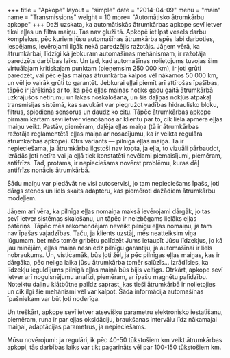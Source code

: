 +++
title = "Apkope"
layout = "simple"
date = "2014-04-09"
menu = "main"
name = "Transmissions"
weight = 10
more= "Automātisko ātrumkārbu apkope"
+++
Daži uzskata, ka automātiskās ātrumkārbas apkope sevī ietver tikai eļļas un filtra maiņu. Tas nav gluži tā. Apkopē ietilpst vesels darbu komplekss, pēc kuriem jūsu automašīnas ātrumkārba spēs labi darboties, iespējams, ievērojami ilgāk nekā paredzējis ražotājs.
Jāņem vērā, ka ātrumkārbai, līdzīgi kā jebkuram automašīnas mehānismam, ir ražotāja paredzēts darbības laiks. Un tad, kad automašīnas nolietojums tuvojas šim virtuālajam kritiskajam punktam (pieņemsim 250 000 km), ir ļoti grūti paredzēt, vai pēc eļļas maiņas ātrumkārba kalpos vēl nākamos 50 000 km, un vēl jo vairāk grūti to garantēt. Jebkurai eļļai piemīt arī attīrošas īpašības, tāpēc ir jārēķinās ar to, ka pēc eļļas maiņas notiks gadu gaitā ātrumkārbā uzkrājušos netīrumu un lakas noskalošana, un šīs daļiņas nokļūs atpakaļ transmisijas sistēmā, kas savukārt var piegružot vadības hidraulisko bloku, filtrus, spiediena sensorus un daudz ko citu.
Tāpēc ātrumkārbas apkope pirmām kārtām sevī ietver vienošanos ar klientu par to, cik liela apmēra eļļas maiņu veikt. Pastāv, piemēram, daļēja eļļas maiņa (tā ir ātrumkārbas ražotāja reglamentētā eļļas maiņa ar nosacījumu, ka ir veikta regulāra ātrumkārbas apkope). Otrs variants — pilnīga eļļas maiņa. Tā ir nepieciešama, ja ātrumkārba ilgstoši nav kopta, ja eļļa, to vizuāli pārbaudot, izrādās ļoti netīra vai ja eļļā tiek konstatēti nevēlami piemaisījumi, piemēram, antifrīzs. Tad, protams, ir nepieciešams novērst problēmu, kuras dēļ antifrīzs nonācis ātrumkārbā.

Šādu maiņu var piedāvāt ne visi autoservisi, jo tam nepieciešams īpašs, ļoti dārgs stends un liels skaits adapteru, kas piemēroti dažādiem ātrumkārbu modeļiem.

Jāņem arī vēra, ka pilnīga eļļas nomaiņa maksā ievērojami dārgāk, jo tas sevī ietver sistēmas skalošanu, un tāpēc ir neizbēgams lielāks eļļas patēriņš. Tāpēc mēs rekomendējam neveikt pilnīgu eļļas nomaiņu, ja tam nav īpašas vajadzības. Taču, ja klients uzstāj, mēs neatteiksim viņa lūgumam, bet mēs tomēr gribētu palīdzēt Jums ietaupīt Jūsu līdzekļus, jo kā jau minējām, eļļas maiņa nesniedz pilnīgu garantiju, ja automašīnai ir liels nobraukums. Un, visticamāk, būs ļoti žēl, ja pēc pilnīgas eļļas maiņas, kas ir dārgāka, pēc neilga laika jūsu ātrumkārba tomēr salūzīs… Izrādīsies, ka līdzekļu ieguldījums pilnīgā eļļas maiņā būs bijis veltīgs.
Otrkārt, apkope sevī ietver arī nogulsnējumu analīzi, piemēram, ar īpašu magnētu palīdzību. Noteiktu daļiņu klātbūtne palīdz saprast, kas tieši ātrumkārbā ir nolietojies un cik ilgi šie mehānismi vēl var kalpot. Šāda informācija automašīnas īpašniekam var būt ļoti noderīga.

Un treškārt, apkope sevī ietver atsevišķu parametru elektronisko iestatīšanu, piemēram, runa ir par eļļas oksidāciju, braukšanas intervālu līdz nākamajai maiņai, adaptācijas parametrus, ja nepieciešams.

Mūsu novērojumi: ja regulāri, ik pēc 40-50 tūkstošiem km veikt ātrumkārbas apkopi, tās darbības laiks var tikt pagarināts vēl par 100-150 tūkstošiem km.
